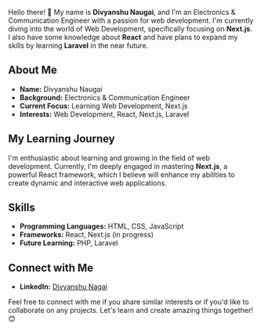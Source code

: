Hello there! 👋 My name is **Divyanshu Naugai**, and I'm an Electronics & Communication Engineer with a passion for web development. I'm currently diving into the world of Web Development, specifically focusing on **Next.js**. I also have some knowledge about **React** and have plans to expand my skills by learning **Laravel** in the near future.

## About Me

- **Name:** Divyanshu Naugai
- **Background:** Electronics & Communication Engineer
- **Current Focus:** Learning Web Development, Next.js
- **Interests:** Web Development, React, Next.js, Laravel

## My Learning Journey

I'm enthusiastic about learning and growing in the field of web development. Currently, I'm deeply engaged in mastering **Next.js**, a powerful React framework, which I believe will enhance my abilities to create dynamic and interactive web applications.

## Skills

- **Programming Languages:** HTML, CSS, JavaScript
- **Frameworks:** React, Next.js (in progress)
- **Future Learning:** PHP, Laravel

## Connect with Me

- **LinkedIn:** [Divyanshu Nagai](https://www.linkedin.com/in/divyanshu-naugai/)

Feel free to connect with me if you share similar interests or if you'd like to collaborate on any projects. Let's learn and create amazing things together! 😊
